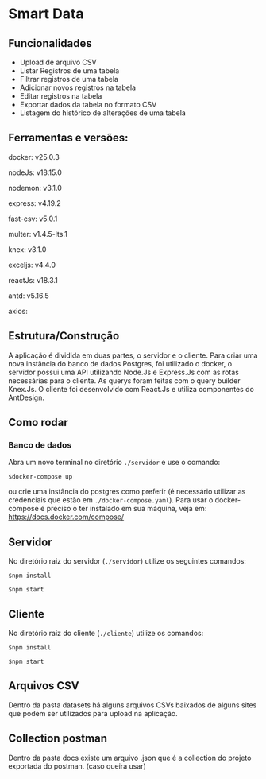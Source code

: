 # Smart Data

## Funcionalidades

- Upload de arquivo CSV
- Listar Registros de uma tabela
- Filtrar registros de uma tabela
- Adicionar novos registros na tabela
- Editar registros na tabela
- Exportar dados da tabela no formato CSV
- Listagem do histórico de alterações de uma tabela

## Ferramentas e versões:

docker: v25.0.3

nodeJs: v18.15.0

nodemon: v3.1.0

express: v4.19.2

fast-csv: v5.0.1

multer: v1.4.5-lts.1

knex: v3.1.0

exceljs: v4.4.0

reactJs: v18.3.1

antd: v5.16.5

axios: 

## Estrutura/Construção

A aplicação é dividida em duas partes, o servidor e o cliente. Para criar uma nova instância do banco de dados Postgres, foi utilizado o docker, o servidor possui uma API utilizando Node.Js e Express.Js com as rotas necessárias para o cliente. As querys foram feitas com o query builder Knex.Js. O cliente foi desenvolvido com React.Js e utiliza componentes do AntDesign.

## Como rodar

### Banco de dados
Abra um novo terminal no diretório `./servidor` e use o comando:

 `$docker-compose up` 
 
ou crie uma instância do postgres como preferir (é necessário utilizar as credenciais que estão em `./docker-compose.yaml`).
Para usar o docker-compose é preciso o ter instalado em sua máquina, veja em: https://docs.docker.com/compose/

## Servidor
No diretório raiz do servidor (`./servidor`) utilize os seguintes comandos:

`$npm install`

`$npm start`

## Cliente
No diretório raiz do cliente (`./cliente`) utilize os comandos:

`$npm install`

`$npm start`


## Arquivos CSV
Dentro da pasta datasets há alguns arquivos CSVs baixados de alguns sites que podem ser utilizados para upload na aplicação.

## Collection postman
Dentro da pasta docs existe um arquivo .json que é a collection do projeto exportada do postman. (caso queira usar)